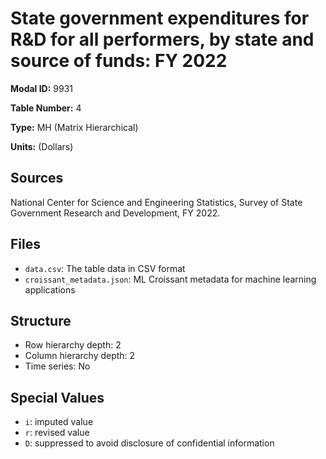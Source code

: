 # State government expenditures for R&D for all performers, by state and source of funds: FY 2022

**Modal ID:** 9931

**Table Number:** 4

**Type:** MH (Matrix Hierarchical)

**Units:** (Dollars)

## Sources

National Center for Science and Engineering Statistics, Survey of State Government Research and Development, FY 2022.

## Files

- `data.csv`: The table data in CSV format
- `croissant_metadata.json`: ML Croissant metadata for machine learning applications

## Structure

- Row hierarchy depth: 2
- Column hierarchy depth: 2
- Time series: No

## Special Values

- `i`: imputed value
- `r`: revised value
- `D`: suppressed to avoid disclosure of confidential information
